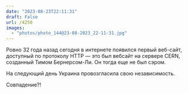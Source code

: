 ```yaml
---
date: "2023-08-23T22:11:31"
draft: False
url: /4250
images:
  - "photos/photo_144@23-08-2023_22-11-31.jpg"
---
```


Ровно 32 года назад сегодня в интернете появился первый веб-сайт, доступный по протоколу HTTP — это был вебсайт на сервере CERN, созданный Тимом Бернерсом-Ли. Он тогда еще не был сэром.

На следующий день Украина провозгласила свою независимость.

Совпадение?!
